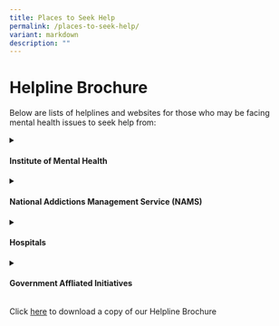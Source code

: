```yaml
---
title: Places to Seek Help
permalink: /places-to-seek-help/
variant: markdown
description: ""
---
```

<h1> Helpline Brochure </h1>
<p>Below are lists of helplines and websites for those who may be facing mental health issues to seek help from:</p>
<p></p>

<details class="isomer-details">
<summary><h4><strong>Institute of Mental Health</strong></h4>
</summary>
<div data-type="detailsContent" class="isomer-details-content">

<details class="isomer-details">
<summary><strong>Main Hotline</strong></summary>
<div data-type="detailsContent" class="isomer-details-content">
<p>Purpose: Those needing professional psychiatric care &amp; treatment</p>
<p>Tel: 6389-2222</p>
</div></details>	

</div></details>

<details class="isomer-details">
<summary><h4><strong>National Addictions Management Service (NAMS)</strong></h4>
</summary>
<div data-type="detailsContent" class="isomer-details-content">

<details class="isomer-details">
<summary><strong>All Addictions Helpline</strong></summary>
<div data-type="detailsContent" class="isomer-details-content">
<p>Purpose: To provide support for all addiction-related issues</p>
<p>Tel: 6-RECOVER (6-7326837)</p>
</div></details>	
	
<details class="isomer-details">
<summary><strong>National Problem Gambling Helpline</strong></summary>
<div data-type="detailsContent" class="isomer-details-content">
<p>Purpose: To provide support for gambling related issues</p>
<p>Tel: 1800-6-668-668</p>
</div></details>	

</div></details>

<details class="isomer-details">
<summary><h4><strong>Hospitals</strong></h4>
</summary>
<div data-type="detailsContent" class="isomer-details-content">

<details class="isomer-details">
<summary><strong>National University Hospital (NUH)</strong></summary>
<div data-type="detailsContent" class="isomer-details-content">
<p>Department of Psychological Medicine</p>
<p>Tel: 6779-5555</p>
</div></details>	
	
<details class="isomer-details">
<summary><strong>KK Womens' and Children's Hospital (KKH)</strong></summary>
<div data-type="detailsContent" class="isomer-details-content">
<p>Psychology Service</p>
<p>Tel: 6225-5554</p>
</div></details>	
	
<details class="isomer-details">
<summary><strong>Singapore General Hospital (SGH)</strong></summary>
<div data-type="detailsContent" class="isomer-details-content">
<p>Department of Psychiatry</p>
<p>Tel: 6222-3322</p>
</div></details>	

</div></details>

<details class="isomer-details">
<summary><h4><strong>Government Affliated Initiatives</strong></h4>
</summary>
<div data-type="detailsContent" class="isomer-details-content">

<details class="isomer-details">
<summary><strong>National Care Hotline</strong></summary>
<div data-type="detailsContent" class="isomer-details-content">
<p>Tel: 1800-202-6868</p>
</div></details>
	
<details class="isomer-details">
<summary><strong>Fei Yue's Online Counselling Service</strong></summary>
<div data-type="detailsContent" class="isomer-details-content">
<p>Website: https://www.ec2.sg/</p>
</div></details>

<details class="isomer-details">
<summary><strong>Silver Ribbon Singapore</strong></summary>
<div data-type="detailsContent" class="isomer-details-content">
<p>Website: https://www.silverribbonsingapore.com/</p>
<p>Tel: 6385-3714</p>
</div></details>
	
<details class="isomer-details">
<summary><strong>Community Psychology Hub's Online Counselling platform</strong></summary>
<div data-type="detailsContent" class="isomer-details-content">
<p>Website: https://www.cphonlinecounselling.sg/hc/en-us</p>
</div></details> 
	
<details class="isomer-details">
<summary><strong>Big Love Child Protection Specialist Centre</strong></summary>
<div data-type="detailsContent" class="isomer-details-content">
<p>Website: https://www.biglove.org.sg/</p>
<p>Tel: 6445-0400</p>
</div></details>

<details class="isomer-details">
<summary><strong>HEART @ Fei Yue Child Protection Specialist Centre</strong></summary>
<div data-type="detailsContent" class="isomer-details-content">
<p>Website: https://www.fycs.org/our-work/children/community-based-child-protection-specialist-centre/</p>
<p>Tel: 6819-9170</p>
</div></details>
	
<details class="isomer-details">
<summary><strong>Project StART</strong></summary>
<div data-type="detailsContent" class="isomer-details-content">
<p>Website: https://www.careconer.org.sg/family-violence</p>
<p>Tel: 6476-1482</p>
</div></details>

<details class="isomer-details">
<summary><strong>TRANS SAFE Centre</strong></summary>
<div data-type="detailsContent" class="isomer-details-content">
<p>Website: https://www.transfamilyservices.org.sg/services-safe</p>
<p>Tel: 6449-9088</p>
</div></details>

<details class="isomer-details">
<summary><strong>TOUCHline (Counselling)</strong></summary>
<div data-type="detailsContent" class="isomer-details-content">
<p>Website: https://www.touch.org.sg/keeping-our-community-safe</p>
<p>Tel: 1800-377-2252</p>
</div></details>
	
</div></details>

<p>Click <a href="/files/PREDICT_Helpline_Brochure.pdf" rel="noopener nofollow" target="_blank">here</a> to
download a copy of our Helpline Brochure</p>